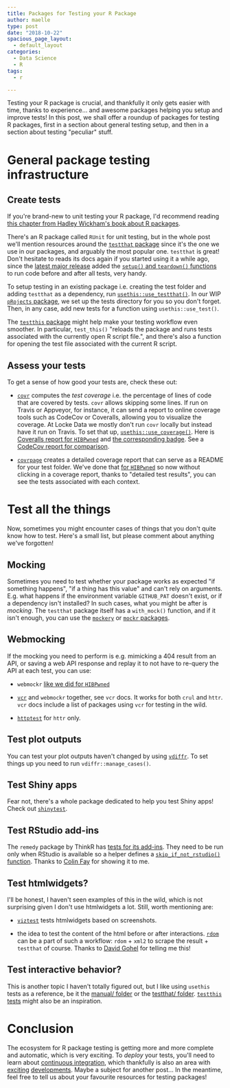 ```yaml
---
title: Packages for Testing your R Package
author: maelle
type: post
date: "2018-10-22"
spacious_page_layout:
  - default_layout
categories:
  - Data Science
  - R
tags:
  - r

---
```


Testing your R package is crucial, and thankfully it only gets easier with time, thanks to experience... and awesome packages helping you setup and improve tests! In this post, we shall offer a roundup of packages for testing R packages, first in a section about general testing setup, and then in a section about testing "peculiar" stuff.

# General package testing infrastructure

## Create tests

If you're brand-new to unit testing your R package, I'd recommend reading [this chapter from Hadley Wickham's book about R packages](http://r-pkgs.had.co.nz/tests.html). 

There's an R package called `RUnit` for unit testing, but in the whole post we'll mention resources around the [`testthat` package](https://github.com/r-lib/testthat) since it's the one we use in our packages, and arguably the most popular one. `testthat` is great! Don't hesitate to reads its docs again if you started using it a while ago, since the [latest major release](https://www.tidyverse.org/articles/2017/12/testthat-2-0-0/) added the [`setup()` and `teardown()` functions](http://testthat.r-lib.org/reference/teardown.html) to run code before and after all tests, very handy.

To setup testing in an existing package i.e. creating the test folder and adding `testthat` as a dependency, run [`usethis::use_testthat()`](http://usethis.r-lib.org/reference/use_testthat.html). In our WIP [`pRojects` package](https://github.com/lockedata/pRojects), we set up the tests directory for you so you don't forget. Then, in any case, add new tests for a function using `usethis::use_test()`.

The [`testthis` package](https://github.com/s-fleck/testthis) might help make your testing workflow even smoother. In particular, `test_this()` "reloads the package and runs tests associated with the currently open R script file.", and there's also a function for opening the test file associated with the current R script.

## Assess your tests

To get a sense of how good your tests are, check these out:

* [`covr`](https://github.com/r-lib/covr) computes the _test coverage_ i.e. the percentage of lines of code that are covered by tests. `covr` allows skipping some lines. If run on Travis or Appveyor, for instance, it can send a report to online coverage tools such as CodeCov or Coveralls, allowing you to visualize the coverage. At Locke Data we mostly don't run `covr` locally but instead have it run on Travis. To set that up, [`usethis::use_coverage()`](http://usethis.r-lib.org/reference/ci.html). 
    Here is [Coveralls report for `HIBPwned`](https://coveralls.io/github/lockedata/HIBPwned?branch=master) and [the corresponding badge](https://github.com/lockedata/hibpwned#hibpwned). See a [CodeCov report for comparison](https://codecov.io/github/ropensci/Ropenaq?branch=master).
    
* [`covrpage`](https://github.com/yonicd/covrpage) creates a detailed coverage report that can serve as a README for your test folder. We've done that [for `HIBPwned`](https://github.com/lockedata/HIBPwned/tree/master/tests#tests-and-coverage) so now without clicking in a coverage report, thanks to "detailed test results", you can see the tests associated with each context.

# Test all the things

Now, sometimes you might encounter cases of things that you don't quite know how to test. Here's a small list, but please comment about anything we've forgotten!

## Mocking

Sometimes you need to test whether your package works as expected "if something happens", "if a thing has this value" and can't rely on arguments. E.g. what happens if the environment variable `GITHUB_PAT` doesn't exist, or if a dependency isn't installed? In such cases, what you might be after is _mocking_. The `testthat` package itself has a `with_mock()` function, and if it isn't enough, you can use the [`mockery`](https://github.com/jfiksel/mockery) or [`mockr` packages](https://github.com/krlmlr/mockr).

## Webmocking 

If the mocking you need to perform is e.g. mimicking a 404 result from an API, or saving a web API response and replay it to not have to re-query the API at each test, you can use:

* `webmockr` [like we did for `HIBPwned`](https://itsalocke.com/blog/some-web-api-package-development-lessons-from-hibpwned/)

* [`vcr`](https://github.com/ropensci/vcr) and `webmockr` together, see `vcr` docs. It works for both `crul` and `httr`. `vcr` docs include a list of packages using `vcr` for testing in the wild.

* [`httptest`](https://cran.r-project.org/web/packages/httptest/index.html) for `httr` only.

## Test plot outputs

You can test your plot outputs haven't changed by using [`vdiffr`](https://github.com/lionel-/vdiffr). To set things up you need to run `vdiffr::manage_cases()`.

## Test Shiny apps

Fear not, there's a whole package dedicated to help you test Shiny apps! Check out [`shinytest`](https://github.com/rstudio/shinytest).

## Test RStudio add-ins

The `remedy` package by ThinkR has [tests for its add-ins](https://github.com/ThinkR-open/remedy/tree/master/tests). They need to be run only when RStudio is available so a helper defines a [`skip_if_not_rstudio()` function](https://github.com/ThinkR-open/remedy/blob/master/tests/testthat/helper-functions.R#L1). Thanks to [Colin Fay](https://colinfay.me/) for showing it to me.

## Test htmlwidgets?

I'll be honest, I haven't seen examples of this in the wild, which is not surprising given I don't use htmlwidgets a lot. Still, worth mentioning are:

* [`viztest`](https://github.com/schloerke/viztest) tests htmlwidgets based on screenshots.

* the idea to test the content of the html before or after interactions. [`rdom`](https://github.com/cpsievert/rdom) can be a part of such a workflow: `rdom` + `xml2` to scrape the result + `testthat` of course. Thanks to [David Gohel](https://github.com/davidgohel) for telling me this!

## Test interactive behavior?

This is another topic I haven't totally figured out, but I like using `usethis` tests as a reference, be it the [manual/ folder](https://github.com/r-lib/usethis/tree/master/tests/manual) or the [testthat/ folder](https://github.com/r-lib/usethis/tree/master/tests/testthat). [`testthis` tests](https://github.com/s-fleck/testthis/tree/master/tests/testthat) might also be an inspiration.

# Conclusion

The ecosystem for R package testing is getting more and more complete and automatic, which is very exciting. To _deploy_ your tests, you'll need to learn about [continuous integration](https://ropensci.github.io/dev_guide/ci.html), which thankfully is also an area with [exciting](https://github.com/ropenscilabs/travis) [developments](https://github.com/ropenscilabs/tic). Maybe a subject for another post... In the meantime, feel free to tell us about your favourite resources for testing packages!

